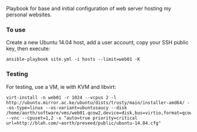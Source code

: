 Playbook for base and initial configuration of web server hosting my personal websites.

### To use
Create a new Ubuntu 14.04 host, add a user account, copy your SSH public key, then execute:

    ansible-playbook site.yml -i hosts --limit=web01 -K

### Testing
For testing, use a VM, ie with KVM and libvirt:

```console
virt-install -n web01 -r 1024 --vcpus 2 -l http://ubuntu.mirror.ac.ke/ubuntu/dists/trusty/main/installer-amd64/ --os-type=linux --os-variant=ubuntusaucy --disk /home/aorth/software/vms/web01.qcow2,device=disk,bus=virtio,format=qcow2,size=40 --vnc --cpuset=1,2 -x "auto=true priority=critical url=http://blah.com/~aorth/preseed/public/ubuntu-14.04.cfg"
```
